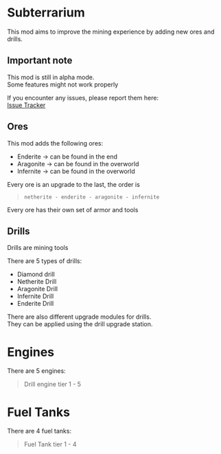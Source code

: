#  Subterrarium

This mod aims to improve the mining experience by adding new ores and drills.

## Important note

This mod is still in alpha mode.  
Some features might not work properly  

If you encounter any issues, please report them here:  
[Issue Tracker](https://github.com/aPixelite/subterra-1.20.1/issues)

## Ores

This mod adds the following ores:  
- Enderite -> can be found in the end  
- Aragonite -> can be found in the overworld  
- Infernite -> can be found in the overworld    

Every ore is an upgrade to the last, the order is  
>     netherite - enderite - aragonite - infernite

Every ore has their own set of armor and tools

## Drills

Drills are mining tools

There are 5 types of drills:
  - Diamond drill
  - Netherite Drill
  - Aragonite Drill
  - Infernite Drill
  - Enderite Drill

There are also different upgrade modules for drills.  
They can be applied using the drill upgrade station.  

# Engines

There are 5 engines:  
> Drill engine tier 1 - 5

# Fuel Tanks

There are 4 fuel tanks:  
>   Fuel Tank tier 1 - 4  

  
